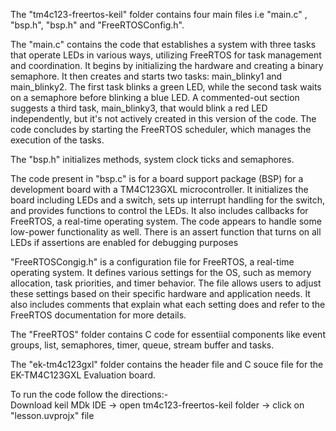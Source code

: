 The "tm4c123-freertos-keil" folder contains four main files i.e "main.c" , "bsp.h", "bsp.h" and "FreeRTOSConfig.h".

The "main.c" contains the code that establishes a system with three tasks that operate LEDs in various ways, utilizing FreeRTOS for task management and coordination. It begins by initializing the hardware and creating a binary semaphore. It then creates and starts two tasks: main_blinky1 and main_blinky2. The first task blinks a green LED, while the second task waits on a semaphore before blinking a blue LED. A commented-out section suggests a third task, main_blinky3, that would blink a red LED independently, but it's not actively created in this version of the code. The code concludes by starting the FreeRTOS scheduler, which manages the execution of the tasks.

The "bsp.h" initializes methods, system clock ticks and semaphores.

The code present in "bsp.c" is for a board support package (BSP) for a development board with a TM4C123GXL microcontroller. It initializes the board including LEDs and a switch, sets up interrupt handling for the switch, and provides functions to control the LEDs. It also includes callbacks for FreeRTOS, a real-time operating system. The code appears to handle some low-power functionality as well. There is an assert function that turns on all LEDs if assertions are enabled for debugging purposes

"FreeRTOSCongig.h" is a configuration file for FreeRTOS, a real-time operating system. It defines various settings for the OS, such as memory allocation, task priorities, and timer behavior. The file allows users to adjust these settings based on their specific hardware and application needs. It also includes comments that explain what each setting does and refer to the FreeRTOS documentation for more details.

The "FreeRTOS" folder contains C code for essentiial components like event groups, list, semaphores, timer, queue, stream buffer and tasks.

The "ek-tm4c123gxl" folder contains the header file and C souce file for the EK-TM4C123GXL Evaluation board.

To run the code follow the directions:-    
Download keil MDk IDE -> open tm4c123-freertos-keil folder -> click on "lesson.uvprojx" file
